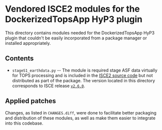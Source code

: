 # Vendored ISCE2 modules for the DockerizedTopsApp HyP3 plugin

This directory contains modules needed for the DockerizedTopsApp HyP3 plugin that couldn't
be easily incorporated from a package manager or installed appropriately.

## Contents

* `stageS1_earthdata.py` -- The module is required stage ASF data virtually for TOPS processing
  and is included in the [ISCE2 source code](https://github.com/isce-framework/isce2/blob/v2.6.0/contrib/stack/topsStack/stageS1_earthdata.py)
  but not distributed as part of the package. The version located in this directory corresponds
  to ISCE release [`v2.6.0`](https://github.com/isce-framework/isce2/releases/tag/v2.6.0).

## Applied patches

Changes, as listed in `CHANGES.diff`, were done to facilitate better packaging and distribution
of these modules, as well as make them easier to integrate into this codebase.
